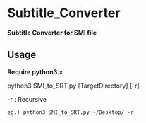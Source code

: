 # Subtitle_Converter

**Subtitle Converter for SMI file**

## Usage

**Require python3.x**

python3 SMI_to_SRT.py \[TargetDirectory\] \[-r\]

-r	:	Recursive

    eg.) python3 SMI_to_SRT.py ~/Desktop/ -r
